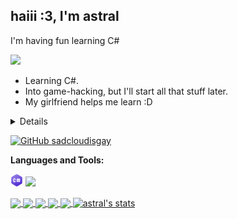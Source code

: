 ## haiii :3, I'm astral

I'm having fun learning C#

<img src="https://discord.c99.nl/widget/theme-4/769224795727593523.png"/>

- Learning C#.
- Into game-hacking, but I'll start all that stuff later.
- My girlfriend helps me learn :D
<details>
 
</details>

[![GitHub sadcloudisgay](https://img.shields.io/github/followers/sadcloudisgay?label=follow&style=social)](https://github.com/sadcloudisgay)

**Languages and Tools:**  

<code><img height="20" src="https://raw.githubusercontent.com/github/explore/80688e429a7d4ef2fca1e82350fe8e3517d3494d/topics/csharp/csharp.png"></code>
<code><img height="20" src="https://avatars.githubusercontent.com/u/59276?s=200&v=4"></code> 

<a href="https://github.com/sadcloudisgay/Light-Injector">
  <img align="center" src="https://github-readme-stats.vercel.app/api/pin/?username=sadcloudisgay&repo=Light-Injector&theme=dark" />
</a>

<a href="https://github.com/sadcloudisgay/DLL-dumper">
  <img align="center" src="https://github-readme-stats.vercel.app/api/pin/?username=sadcloudisgay&repo=DLL-dumper&theme=dark" />
</a>

<a href="https://github.com/sadcloudisgay/cs2-server-maker">
  <img align="center" src="https://github-readme-stats.vercel.app/api/pin/?username=sadcloudisgay&repo=cs2-server-maker&theme=dark" />
</a>

<a href="https://github.com/sadcloudisgay/Nmap-TCP-ICMP-pinger">
  <img align="center" src="https://github-readme-stats.vercel.app/api/pin/?username=sadcloudisgay&repo=Nmap-TCP-ICMP-pinger&theme=dark" />
</a>

<a href="https://github.com/sadcloudisgay">
  <img align="center" src="https://github-readme-stats.vercel.app/api/top-langs/?username=sadcloudisgay&theme=dark&hide_langs_below=1" />
</a>
<a href="https://github.com/sadcloudisgay">
 <img align="center" src="https://github-readme-stats.vercel.app/api?username=sadcloudisgay&show_icons=true&theme=dark&line_height=27" alt="astral's stats"/>
</a>

<div align="center">

</div>
